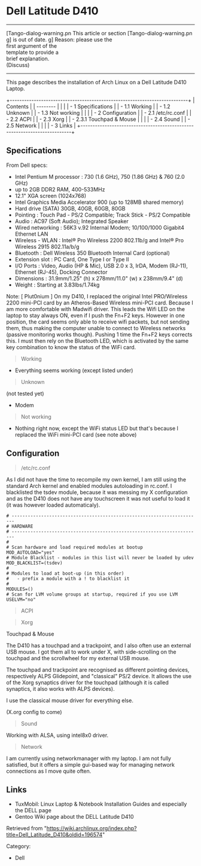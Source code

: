 Dell Latitude D410
==================

  ------------------------ ------------------------ ------------------------
  [Tango-dialog-warning.pn This article or section  [Tango-dialog-warning.pn
  g]                       is out of date.          g]
                           Reason: please use the   
                           first argument of the    
                           template to provide a    
                           brief explanation.       
                           (Discuss)                
  ------------------------ ------------------------ ------------------------

This page describes the installation of Arch Linux on a Dell Latitude
D410 Laptop.

+--------------------------------------------------------------------------+
| Contents                                                                 |
| --------                                                                 |
|                                                                          |
| -   1 Specifications                                                     |
|     -   1.1 Working                                                      |
|     -   1.2 Unknown                                                      |
|     -   1.3 Not working                                                  |
|                                                                          |
| -   2 Configuration                                                      |
|     -   2.1 /etc/rc.conf                                                 |
|     -   2.2 ACPI                                                         |
|     -   2.3 Xorg                                                         |
|         -   2.3.1 Touchpad & Mouse                                       |
|                                                                          |
|     -   2.4 Sound                                                        |
|     -   2.5 Network                                                      |
|                                                                          |
| -   3 Links                                                              |
+--------------------------------------------------------------------------+

Specifications
--------------

From Dell specs:

-   Intel Pentium M processor : 730 (1.6 GHz), 750 (1.86 GHz) & 760 (2.0
    GHz)
-   up to 2GB DDR2 RAM, 400-533MHz
-   12.1" XGA screen (1024x768)
-   Intel Graphics Media Accelerator 900 (up to 128MB shared memory)
-   Hard drive (SATA) 30GB, 40GB, 60GB, 80GB
-   Pointing : Touch Pad - PS/2 Compatible; Track Stick - PS/2
    Compatible
-   Audio : AC97 (Soft Audio); Integrated Speaker
-   Wired networking : 56K3 v.92 Internal Modem; 10/100/1000 Gigabit4
    Ethernet LAN
-   Wireless - WLAN : Intel® Pro Wireless 2200 802.11b/g and Intel® Pro
    Wireless 2915 802.11a/b/g
-   Bluetooth : Dell Wireless 350 Bluetooth Internal Card (optional)
-   Extension slot : PC Card, One Type I or Type II
-   I/O Ports : Video, Audio (HP & Mic), USB 2.0 x 3, IrDA, Modem
    (RJ-11), Ethernet (RJ-45), Docking Connector
-   Dimensions : 31.9mm/1.25" (h) x 278mm/11.0" (w) x 238mm/9.4" (d)
-   Weight : Starting at 3.83lbs/1.74kg

Note: [ Plut0nium ] On my D410, I replaced the original Intel
PRO/Wireless 2200 mini-PCI card by an Atheros-Based Wireless mini-PCI
card. Because I am more comfortable with Madwifi driver. This leads the
Wifi LED on the laptop to stay always ON, even if I push the Fn+F2 keys.
However in one position, the card seems only able to receive wifi
packets, but not sending them, thus making the computer unable to
connect to Wireless networks (passive monitoring works though). Pushing
1 time the Fn+F2 keys corrects this. I must then rely on the Bluetooth
LED, which is activated by the same key combination to know the status
of the WiFi card.

> Working

-   Everything seems working (except listed under)

> Unknown

(not tested yet)

-   Modem

> Not working

-   Nothing right now, except the WiFi status LED but that's because I
    replaced the WiFi mini-PCI card (see note above)

Configuration
-------------

> /etc/rc.conf

As I did not have the time to recompile my own kernel, I am still using
the standard Arch kernel and enabled modules autoloading in rc.conf. I
blacklisted the tsdev module, because it was messing my X configuration
and as the D410 does not have any touchscreen it was not useful to load
it (it was however loaded automaticaly).

    # -----------------------------------------------------------------------
    # HARDWARE
    # -----------------------------------------------------------------------
    #
    # Scan hardware and load required modules at bootup
    MOD_AUTOLOAD="yes"
    # Module Blacklist - modules in this list will never be loaded by udev
    MOD_BLACKLIST=(tsdev)
    #
    # Modules to load at boot-up (in this order)
    #   - prefix a module with a ! to blacklist it
    #
    MODULES=()
    # Scan for LVM volume groups at startup, required if you use LVM
    USELVM="no"

> ACPI

> Xorg

Touchpad & Mouse

The D410 has a touchpad and a trackpoint, and I also often use an
external USB mouse. I got them all to work under X, with side-scrolling
on the touchpad and the scrollwheel for my external USB mouse.

The touchpad and trackpoint are recognised as different pointing
devices, respectively ALPS Glidepoint, and "classical" PS/2 device. It
allows the use of the Xorg synaptics driver for the touchpad (although
it is called synaptics, it also works with ALPS devices).

I use the classical mouse driver for everything else.

(X.org config to come)

> Sound

Working with ALSA, using intel8x0 driver.

> Network

I am currently using networkmanager with my laptop. I am not fully
satisfied, but it offers a simple gui-based way for managing network
connections as I move quite often.

Links
-----

-   TuxMobil: Linux Laptop & Notebook Installation Guides and especially
    the DELL page
-   Gentoo Wiki page about the DELL Latitude D410

Retrieved from
"https://wiki.archlinux.org/index.php?title=Dell_Latitude_D410&oldid=196574"

Category:

-   Dell
